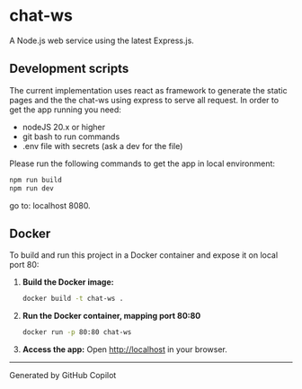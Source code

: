 # chat-ws

A Node.js web service using the latest Express.js. 

## Development scripts

The current implementation uses react as framework to generate the static pages and the the chat-ws using express to serve all request. In order to get the app running you need:

- nodeJS 20.x or higher
- git bash to run commands
- .env file with secrets (ask a dev for the file)

Please run the following commands to get the app in local environment:
```sh
npm run build
npm run dev
```

go to: localhost 8080.

## Docker

To build and run this project in a Docker container and expose it on local port 80:

1. **Build the Docker image:**
   ```bash
   docker build -t chat-ws .
   ```
2. **Run the Docker container, mapping port 80:80**
   ```bash
   docker run -p 80:80 chat-ws
   ```
3. **Access the app:**
   Open [http://localhost](http://localhost) in your browser.

---

Generated by GitHub Copilot


